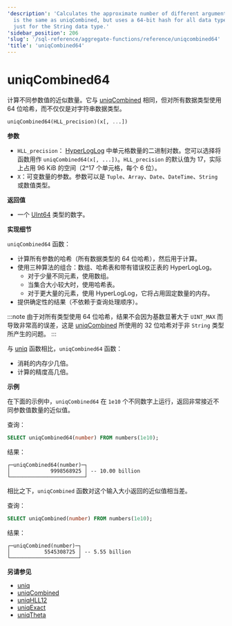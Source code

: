```yaml
---
'description': 'Calculates the approximate number of different argument values. It
  is the same as uniqCombined, but uses a 64-bit hash for all data types rather than
  just for the String data type.'
'sidebar_position': 206
'slug': '/sql-reference/aggregate-functions/reference/uniqcombined64'
'title': 'uniqCombined64'
---
```





# uniqCombined64

计算不同参数值的近似数量。它与 [uniqCombined](/sql-reference/aggregate-functions/reference/uniqcombined) 相同，但对所有数据类型使用 64 位哈希，而不仅仅是对字符串数据类型。

```sql
uniqCombined64(HLL_precision)(x[, ...])
```

**参数**

- `HLL_precision`： [HyperLogLog](https://en.wikipedia.org/wiki/HyperLogLog) 中单元格数量的二进制对数。您可以选择将函数用作 `uniqCombined64(x[, ...])`。`HLL_precision` 的默认值为 17，实际上占用 96 KiB 的空间（2^17 个单元格，每个 6 位）。
- `X`：可变数量的参数。参数可以是 `Tuple`、`Array`、`Date`、`DateTime`、`String` 或数值类型。

**返回值**

- 一个 [UInt64](../../../sql-reference/data-types/int-uint.md) 类型的数字。

**实现细节**

`uniqCombined64` 函数：
- 计算所有参数的哈希（所有数据类型的 64 位哈希），然后用于计算。
- 使用三种算法的组合：数组、哈希表和带有错误校正表的 HyperLogLog。
    - 对于少量不同元素，使用数组。
    - 当集合大小较大时，使用哈希表。
    - 对于更大量的元素，使用 HyperLogLog，它将占用固定数量的内存。
- 提供确定性的结果（不依赖于查询处理顺序）。

:::note
由于对所有类型使用 64 位哈希，结果不会因为基数显著大于 `UINT_MAX` 而导致非常高的误差，这是 [uniqCombined](../../../sql-reference/aggregate-functions/reference/uniqcombined.md) 所使用的 32 位哈希对于非 `String` 类型所产生的问题。
:::

与 [uniq](/sql-reference/aggregate-functions/reference/uniq) 函数相比，`uniqCombined64` 函数：

- 消耗的内存少几倍。
- 计算的精度高几倍。

**示例**

在下面的示例中，`uniqCombined64` 在 `1e10` 个不同数字上运行，返回非常接近不同参数值数量的近似值。

查询：

```sql
SELECT uniqCombined64(number) FROM numbers(1e10);
```

结果：

```response
┌─uniqCombined64(number)─┐
│             9998568925 │ -- 10.00 billion
└────────────────────────┘
```

相比之下，`uniqCombined` 函数对这个输入大小返回的近似值相当差。

查询：

```sql
SELECT uniqCombined(number) FROM numbers(1e10);
```

结果：

```response
┌─uniqCombined(number)─┐
│           5545308725 │ -- 5.55 billion
└──────────────────────┘
```

**另请参见**

- [uniq](/sql-reference/aggregate-functions/reference/uniq)
- [uniqCombined](/sql-reference/aggregate-functions/reference/uniqcombined)
- [uniqHLL12](/sql-reference/aggregate-functions/reference/uniqhll12)
- [uniqExact](/sql-reference/aggregate-functions/reference/uniqexact)
- [uniqTheta](/sql-reference/aggregate-functions/reference/uniqthetasketch)
